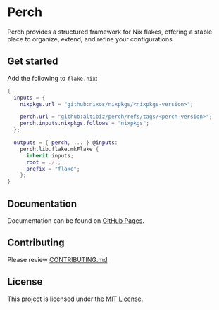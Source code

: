 # Perch

Perch provides a structured framework for Nix flakes, offering a stable place to
organize, extend, and refine your configurations.

## Get started

Add the following to `flake.nix`:

```nix
{
  inputs = {
    nixpkgs.url = "github:nixos/nixpkgs/<nixpkgs-version>";

    perch.url = "github:altibiz/perch/refs/tags/<perch-version>";
    perch.inputs.nixpkgs.follows = "nixpkgs";
  };

  outputs = { perch, ... } @inputs:
    perch.lib.flake.mkFlake {
      inherit inputs;
      root = ./.;
      prefix = "flake";
    };
}
```

## Documentation

Documentation can be found on [GitHub Pages](https://altibiz.github.io/perch/).

## Contributing

Please review
[CONTRIBUTING.md](https://github.com/altibiz/perch/blob/main/CONTRIBUTING.md)

## License

This project is licensed under the
[MIT License](https://github.com/altibiz/perch/blob/main/LICENSE.md).
